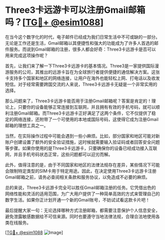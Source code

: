 # Three3卡远游卡可以注册Gmail邮箱吗？[[TG💪+ @esim1088](https://t.me/s/esim1088)]

在当今这个数字化的时代，电子邮件已经成为我们日常生活中不可或缺的一部分。无论是工作还是生活，Gmail邮箱以其便捷性和强大的功能成为了许多人首选的邮件服务。而说到Gmail邮箱的注册，很多人都会好奇：Three3卡远游卡是否可以用来完成这项操作呢？

首先，让我们来了解一下Three3卡远游卡的基本情况。Three3是一家提供国际漫游服务的公司，其推出的远游卡旨在为全球旅行者提供便捷的通信解决方案。这张卡支持多个国家和地区的网络连接，让用户在海外也能轻松上网、打电话以及收发短信。对于经常需要跨国交流的人来说，Three3卡远游卡无疑是一个非常实用的选择。

那么问题来了，Three3卡远游卡能否用于注册Gmail邮箱呢？答案是肯定的！理论上，只要你的设备能够正常连接到互联网，并且拥有有效的手机号码，就可以顺利注册Gmail邮箱。而Three3卡远游卡正好满足了这两个条件，它不仅提供了稳定的网络连接，还附带了一个可使用的本地或国际号码，这使得它成为注册Gmail邮箱的理想工具之一。

当然，在实际操作过程中可能会遇到一些小麻烦。比如，部分国家和地区可能对新账户创建设置了额外的安全验证措施，这时候就需要输入验证码或者回答安全问题等步骤。如果你使用的是Three3卡远游卡，只要确保你的设备已经成功接入互联网，并且手机号码状态正常，这些问题都可以迎刃而解。

此外，值得注意的是，由于不同国家和地区的法律法规存在差异，某些情况下可能会限制特定类型的SIM卡用于特定用途。因此，在决定使用Three3卡远游卡注册Gmail邮箱之前，请务必查阅相关条款和服务协议，以免造成不必要的麻烦。

总的来说，Three3卡远游卡完全可以胜任Gmail邮箱注册的任务。它凭借出色的网络性能和灵活的适用范围，为广大用户提供了一种简单高效的方式来管理自己的数字生活。如果你正计划开通一个新的Gmail账号，不妨试试看这款卡片吧！

最后提醒大家一句：无论选择哪种方式注册邮箱，都需要注意保护个人信息安全，避免泄露敏感数据给不可信来源。同时也要遵守当地法律法规，合理合法地使用各类在线服务。

[[TG💪+ @esim1088](https://t.me/s/esim1088) ![Image](https://i.postimg.cc/4NQfJmqS/Snipaste-2025-05-13-00-14-12.png)]